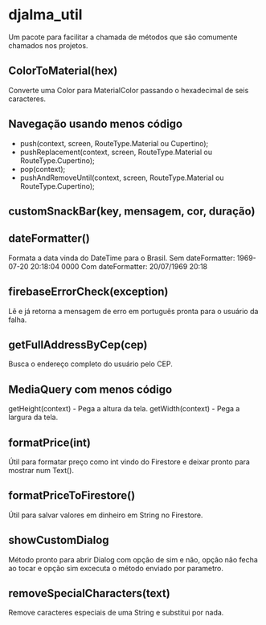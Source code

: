 # djalma_util

Um pacote para facilitar a chamada de métodos que são comumente chamados nos projetos.


## ColorToMaterial(hex)

Converte uma Color para MaterialColor passando o hexadecimal de seis caracteres.


## Navegação usando menos código

- push(context, screen, RouteType.Material ou Cupertino);
- pushReplacement(context, screen, RouteType.Material ou RouteType.Cupertino);
- pop(context);
- pushAndRemoveUntil(context, screen, RouteType.Material ou RouteType.Cupertino);


## customSnackBar(key, mensagem, cor, duração)


## dateFormatter()

Formata a data vinda do DateTime para o Brasil.
Sem dateFormatter: 1969-07-20 20:18:04 0000
Com dateFormatter: 20/07/1969 20:18


## firebaseErrorCheck(exception)

Lê e já retorna a mensagem de erro em português pronta para o usuário da falha.


## getFullAddressByCep(cep)

Busca o endereço completo do usuário pelo CEP.


## MediaQuery com menos código

getHeight(context) - Pega a altura da tela.
getWidth(context) - Pega a largura da tela.


## formatPrice(int)

Útil para formatar preço como int vindo do Firestore e deixar pronto para mostrar num Text().

## formatPriceToFirestore()

Útil para salvar valores em dinheiro em String no Firestore.


## showCustomDialog

Método pronto para abrir Dialog com opção de sim e não, opção não fecha ao tocar e opção sim excecuta
o método enviado por parametro.


## removeSpecialCharacters(text)

Remove caracteres especiais de uma String e substitui por nada.
